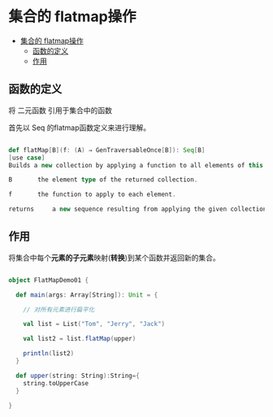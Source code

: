 # 集合的 flatmap操作

<!-- TOC -->

- [集合的 flatmap操作](#%e9%9b%86%e5%90%88%e7%9a%84-flatmap%e6%93%8d%e4%bd%9c)
  - [函数的定义](#%e5%87%bd%e6%95%b0%e7%9a%84%e5%ae%9a%e4%b9%89)
  - [作用](#%e4%bd%9c%e7%94%a8)

<!-- /TOC -->

## 函数的定义

将 二元函数 引用于集合中的函数

首先以 Seq 的flatmap函数定义来进行理解。

```scala

def flatMap[B](f: (A) ⇒ GenTraversableOnce[B]): Seq[B]
[use case]
Builds a new collection by applying a function to all elements of this sequence and using the elements of the resulting collections.

B       the element type of the returned collection.

f       the function to apply to each element.

returns     a new sequence resulting from applying the given collection-valued function f to each element of this sequence and concatenating the results.

```

## 作用

将集合中每个**元素的子元素**映射(**转换**)到某个函数并返回新的集合。

```scala

object FlatMapDemo01 {

  def main(args: Array[String]): Unit = {

    // 对所有元素进行扁平化

    val list = List("Tom", "Jerry", "Jack")

    val list2 = list.flatMap(upper)

    println(list2)
  }

  def upper(string: String):String={
    string.toUpperCase
  }

}


```
